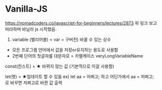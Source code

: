 # Vanilla-JS

https://nomadcoders.co/javascript-for-beginners/lectures/2873
위 링크 보고 따라하며 바닐라 js 시작했음.

1. variable (벨리어블)
< var = 구버전) 바꿀 수 있는 상수

- 모든 프로그램 언어에서 값을 저장or유지하는 용도로 사용함
- 2번째 단어의 첫글자를 대문자로 = 카멜케이스
veryLongVariableName 

const(컨스트) = ★ 바뀌지 않는 값 (기본적으로 이걸 사용함)

let(렛) = ★업데이트 할 수 있음 
ex) let aa = 어쩌고; 하고 어딘가에서
aa = 저쩌고; 로 바꾸면 저쩌고로 바뀐 값 출력
